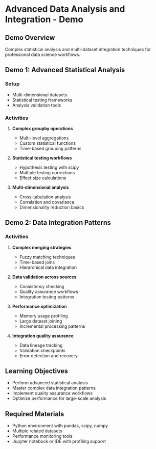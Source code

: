 # Advanced Data Analysis and Integration - Demo

## Demo Overview
Complex statistical analysis and multi-dataset integration techniques for professional data science workflows.

## Demo 1: Advanced Statistical Analysis

### Setup
- Multi-dimensional datasets
- Statistical testing frameworks
- Analysis validation tools

### Activities
1. **Complex groupby operations**
   - Multi-level aggregations
   - Custom statistical functions
   - Time-based grouping patterns

2. **Statistical testing workflows**
   - Hypothesis testing with scipy
   - Multiple testing corrections
   - Effect size calculations

3. **Multi-dimensional analysis**
   - Cross-tabulation analysis
   - Correlation and covariance
   - Dimensionality reduction basics

## Demo 2: Data Integration Patterns

### Activities
1. **Complex merging strategies**
   - Fuzzy matching techniques
   - Time-based joins
   - Hierarchical data integration

2. **Data validation across sources**
   - Consistency checking
   - Quality assurance workflows
   - Integration testing patterns

3. **Performance optimization**
   - Memory usage profiling
   - Large dataset joining
   - Incremental processing patterns

4. **Integration quality assurance**
   - Data lineage tracking
   - Validation checkpoints
   - Error detection and recovery

## Learning Objectives
- Perform advanced statistical analysis
- Master complex data integration patterns
- Implement quality assurance workflows
- Optimize performance for large-scale analysis

## Required Materials
- Python environment with pandas, scipy, numpy
- Multiple related datasets
- Performance monitoring tools
- Jupyter notebook or IDE with profiling support